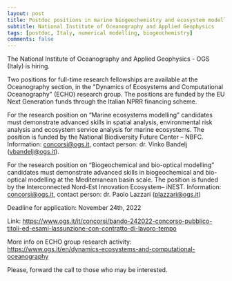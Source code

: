 ```yaml
---
layout: post
title: Postdoc positions in marine biogeochemistry and ecosystem modelling (Italy)
subtitle: National Institute of Oceanography and Applied Geophysics
tags: [postdoc, Italy, numerical modelling, biogeochemistry]
comments: false
---
```

The National Institute of Oceanography and Applied Geophysics - OGS (Italy) is hiring.

 

Two positions for full-time research fellowships are available at the Oceanography section, in the "Dynamics of Ecosystems and Computational Oceanography" (ECHO) research group. The positions are funded by the EU Next Generation funds through the Italian NPRR financing scheme.

 

For the research position on “Marine ecosystems modelling” candidates must demonstrate advanced skills in spatial analysis, environmental risk analysis and ecosystem service analysis for marine ecosystems. The position is funded by the National Biodiversity Future Center – NBFC. Information: concorsi@ogs.it, contact person: dr. Vinko Bandelj (vbandelj@ogs.it).

 

For the research position on “Biogeochemical and bio-optical modelling” candidates must demonstrate advanced skills in biogeochemical and bio-optical modelling at the Mediterranean basin scale. The position is funded by the Interconnected Nord-Est Innovation Ecosystem– iNEST. Information: concorsi@ogs.it, contact person: dr. Paolo Lazzari (plazzari@ogs.it)

 

Deadline for application: November 24th, 2022

 

Link: https://www.ogs.it/it/concorsi/bando-242022-concorso-pubblico-titoli-ed-esami-lassunzione-con-contratto-di-lavoro-tempo

More info on ECHO group research activity: https://www.ogs.it/en/dynamics-ecosystems-and-computational-oceanography

Please, forward the call to those who may be interested.
